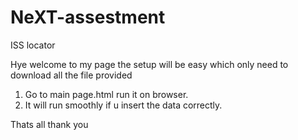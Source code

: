 # NeXT-assestment
ISS locator

Hye welcome to my page the setup will be easy which only need to download all the file provided

1. Go to main page.html run it on browser.
2. It will run smoothly if u insert the data correctly.

Thats all thank you
